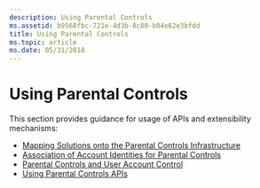 ```yaml
---
description: Using Parental Controls
ms.assetid: b9568fbc-721e-4d3b-8c80-b04e62e3bfdd
title: Using Parental Controls
ms.topic: article
ms.date: 05/31/2018
---
```


# Using Parental Controls

This section provides guidance for usage of APIs and extensibility mechanisms:

-   [Mapping Solutions onto the Parental Controls Infrastructure](mapping-solutions-onto-the-parental-controls-infrastructure.md)
-   [Association of Account Identities for Parental Controls](association-of-account-identities-for-parental-controls.md)
-   [Parental Controls and User Account Control](parental-controls-and-user-account-control.md)
-   [Using Parental Controls APIs](using-parental-controls-apis.md)

 

 



